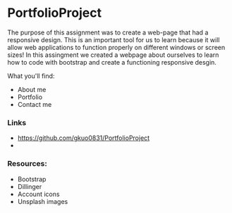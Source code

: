 # PortfolioProject

The purpose of this assignment was to create a web-page that had a responsive design. This is an important tool for us to learn because it will allow web applications to function properly on different windows or screen sizes! In this assingment we created a webpage about ourselves to learn how to code with bootstrap and create a functioning responsive desgin.

What you'll find:

- About me
- Portfolio
- Contact me

### Links

- https://github.com/gkuo0831/PortfolioProject
-

### Resources:

- Bootstrap
- Dillinger
- Account icons
- Unsplash images
